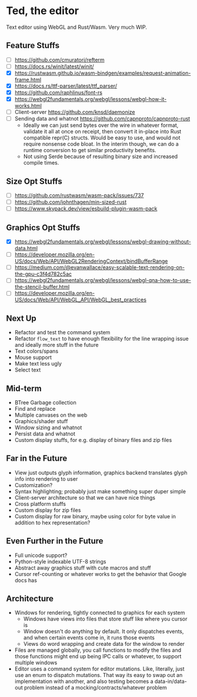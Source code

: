 # Ted, the editor
Text editor using WebGL and Rust/Wasm. Very much WIP.

## Feature Stuffs
- [ ] https://github.com/cmuratori/refterm
- [ ] https://docs.rs/winit/latest/winit/
- [x] https://rustwasm.github.io/wasm-bindgen/examples/request-animation-frame.html
- [x] https://docs.rs/ttf-parser/latest/ttf_parser/
- [x] https://github.com/raphlinus/font-rs
- [x] https://webgl2fundamentals.org/webgl/lessons/webgl-how-it-works.html
- [ ] Client-server https://github.com/knsd/daemonize
- [ ] Sending data and whatnot https://github.com/capnproto/capnproto-rust
  - Ideally we can just send bytes over the wire in whatever format, validate it
    all at once on receipt, then convert it in-place into Rust compatible repr(C)
    structs. Would be easy to use, and would not require nonsense code bloat.
    In the interim though, we can do a runtime conversion to get similar productivity
    benefits.
  - Not using Serde because of resulting binary size and increased compile times.

## Size Opt Stuffs
- [ ] https://github.com/rustwasm/wasm-pack/issues/737
- [ ] https://github.com/johnthagen/min-sized-rust
- [ ] https://www.skypack.dev/view/esbuild-plugin-wasm-pack

## Graphics Opt Stuffs
- [x] https://webgl2fundamentals.org/webgl/lessons/webgl-drawing-without-data.html
- [ ] https://developer.mozilla.org/en-US/docs/Web/API/WebGL2RenderingContext/bindBufferRange
- [ ] https://medium.com/@evanwallace/easy-scalable-text-rendering-on-the-gpu-c3f4d782c5ac
- [ ] https://webgl2fundamentals.org/webgl/lessons/webgl-qna-how-to-use-the-stencil-buffer.html
- [ ] https://developer.mozilla.org/en-US/docs/Web/API/WebGL_API/WebGL_best_practices

## Next Up
- Refactor and test the command system
- Refactor `flow_text` to have enough flexibility for the line wrapping issue
  and ideally more stuff in the future
- Text colors/spans
- Mouse support
- Make text less ugly
- Select text

## Mid-term
- BTree Garbage collection
- Find and replace
- Multiple canvases on the web
- Graphics/shader stuff
- Window sizing and whatnot
- Persist data and whatnot
- Custom display stuffs, for e.g. display of binary files and zip files

## Far in the Future
- View just outputs glyph information, graphics backend translates glyph info
  into rendering to user
- Customization?
- Syntax highlighting; probably just make something super duper simple
- Client-server architecture so that we can have nice things
- Cross platform stuffs
- Custom display for zip files
- Custom display for raw binary, maybe using color for byte value in addition
  to hex representation?

## Even Further in the Future
- Full unicode support?
- Python-style indexable UTF-8 strings
- Abstract away graphics stuff with cute macros and stuff
- Cursor ref-counting or whatever works to get the behavior that Google docs has

## Architecture
- Windows for rendering, tightly connected to graphics for each system
  - Windows have views into files that store stuff like where you cursor is
  - Window doesn't do anything by default. It only dispatches events, and when certain
    events come in, it runs those events
  - Views do word wrapping and create data for the window to render
- Files are managed globally, you call functions to modify the files and those
  functions might end up being IPC calls or whatever, to support multiple windows
- Editor uses a command system for editor mutations. Like, literally, just use
  an enum to dispatch mutations. That way its easy to swap out an implementation
  with another, and also testing becomes a data-in/data-out problem instead of
  a mocking/contracts/whatever problem
